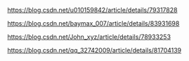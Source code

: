 

https://blog.csdn.net/u010159842/article/details/79317828

https://blog.csdn.net/baymax_007/article/details/83931698

https://blog.csdn.net/John_xyz/article/details/78933253

https://blog.csdn.net/qq_32742009/article/details/81704139

